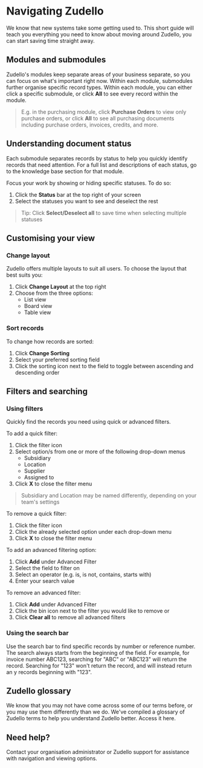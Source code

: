 # Navigating Zudello

We know that new systems take some getting used to. This short guide will teach you everything you need to know about moving around Zudello, you can start saving time straight away.

## Modules and submodules

Zudello's modules keep separate areas of your business separate, so you can focus on what's important right now. Within each module, submodules further organise specific record types. Within each module, you can either click a specific submodule, or click **All** to see every record within the module.
> E.g. in the purchasing module, click **Purchase Orders** to view only purchase orders, or click **All** to see all purchasing documents including purchase orders, invoices, credits, and more.

## Understanding document status

Each submodule separates records by status to help you quickly identify records that need attention. For a full list and descriptions of each status, go to the knowledge base section for that module.

Focus your work by showing or hiding specific statuses. To do so:

1. Click the **Status** bar at the top right of your screen
2. Select the statuses you want to see and deselect the rest

> Tip: Click **Select/Deselect all** to save time when selecting multiple statuses

## Customising your view

### Change layout

Zudello offers multiple layouts to suit all users. To choose the layout that best suits you:

1. Click **Change Layout** at the top right
2. Choose from the three options:
   - List view
   - Board view
   - Table view

### Sort records

To change how records are sorted:

1. Click **Change Sorting**
2. Select your preferred sorting field
3. Click the sorting icon next to the field to toggle between ascending and descending order

## Filters and searching

### Using filters

Quickly find the records you need using quick or advanced filters. 

To add a quick filter:

1. Click the filter icon
2. Select option/s from one or more of the following drop-down menus
   - Subsidiary
   - Location
   - Supplier
   - Assigned to
3. Click **X** to close the filter menu
> Subsidiary and Location may be named differently, depending on your team's settings

To remove a quick filter:

 1. Click the filter icon
2. Click the already selected option under each drop-down menu
3. Click **X** to close the filter menu

To add an advanced filtering option:

1. Click **Add** under Advanced Filter
2. Select the field to filter on
3. Select an operator (e.g. is, is not, contains, starts with)
4. Enter your search value

To remove an advanced filter:

1. Click **Add** under Advanced Filter
2. Click the bin icon next to the filter you would like to remove
   or
2. Click **Clear all** to remove all advanced filters

### Using the search bar

Use the search bar to find specific records by number or reference number. The search always starts from the beginning of the field. For example, for invoice number ABC123, searching for "ABC" or "ABC123" will return the record. Searching for "123" won't return the record, and will instead return an y records beginning with "123".

## Zudello glossary

We know that you may not have come across some of our terms before, or you may use them differently than we do. We've compiled a glossary of Zudello terms to help you understand Zudello better. Access it here.  

## Need help?

Contact your organisation administrator or Zudello support for assistance with navigation and viewing options.